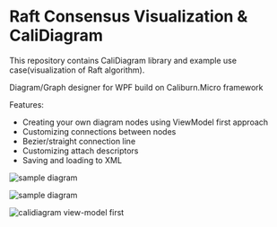 Raft Consensus Visualization & CaliDiagram
===========

This repository contains CaliDiagram library and example use case(visualization of Raft algorithm).

Diagram/Graph designer for WPF build on Caliburn.Micro framework

Features:
* Creating your own diagram nodes using ViewModel first approach
* Customizing connections between nodes
* Bezier/straight connection line
* Customizing attach descriptors
* Saving and loading to XML

![sample diagram](http://95.85.14.120/dwn/cali.png)


![sample diagram](https://cloud.githubusercontent.com/assets/3065454/5565103/b83c2e1e-8ee5-11e4-803a-992050d5fa0c.png)

![calidiagram view-model first](https://cloud.githubusercontent.com/assets/3065454/5696991/2711f360-99e4-11e4-808a-8a221aafcfd6.png)


